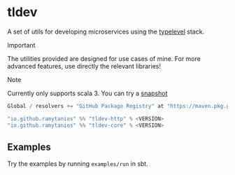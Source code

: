 # tldev

A set of utils for developing microservices using the [typelevel](https://typelevel.org/) stack.

> [!IMPORTANT]  
> The utilities provided are designed for use cases of mine. For more advanced features, 
> use directly the relevant libraries!

> [!NOTE]
> Currently only supports scala 3. You can try a [snapshot](https://github.com/ramytanios/tldev/packages)

```scala
Global / resolvers += "GitHub Package Registry" at "https://maven.pkg.github.com/ramytanios/tldev"
```

```scala
"io.github.ramytanios" %% "tldev-http" % <VERSION>
"io.github.ramytanios" %% "tldev-core" % <VERSION>
```

## Examples

Try the examples by running `examples/run` in sbt.
